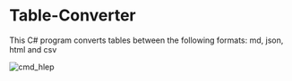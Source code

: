 # Table-Converter
This C# program converts tables between the following formats: md, json, html and csv


![cmd_hlep](https://user-images.githubusercontent.com/18222860/98047890-a2910100-1e24-11eb-9b01-2fff6006b21a.png)
